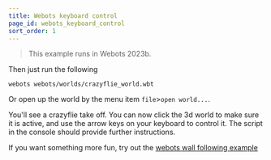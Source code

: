 ```yaml
---
title: Webots keyboard control
page_id: webots_keyboard_control
sort_order: 1
---
```


>This example runs in Webots 2023b.

Then just run the following

    webots webots/worlds/crazyflie_world.wbt


Or open up the world by the menu item `file`>`open world...`.


You'll see a crazyflie take off. You can now click the 3d world to make sure it is active, and use the arrow keys on your keyboard to control it.
The script in the console should provide further instructions. 


If you want something more fun, try out the [webots wall following example](/docs/user_guides/webots_wall_following.md)

